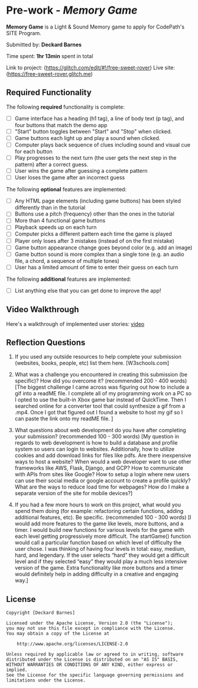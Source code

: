 # Pre-work - *Memory Game*

**Memory Game** is a Light & Sound Memory game to apply for CodePath's SITE Program. 

Submitted by: **Deckard Barnes**

Time spent: **1hr 13min** spent in total

Link to project: (https://glitch.com/edit/#!/free-sweet-rover)
Live site: (https://free-sweet-rover.glitch.me)

## Required Functionality

The following **required** functionality is complete:

* [ ] Game interface has a heading (h1 tag), a line of body text (p tag), and four buttons that match the demo app
* [ ] "Start" button toggles between "Start" and "Stop" when clicked. 
* [ ] Game buttons each light up and play a sound when clicked. 
* [ ] Computer plays back sequence of clues including sound and visual cue for each button
* [ ] Play progresses to the next turn (the user gets the next step in the pattern) after a correct guess. 
* [ ] User wins the game after guessing a complete pattern
* [ ] User loses the game after an incorrect guess

The following **optional** features are implemented:

* [ ] Any HTML page elements (including game buttons) has been styled differently than in the tutorial
* [ ] Buttons use a pitch (frequency) other than the ones in the tutorial
* [ ] More than 4 functional game buttons
* [ ] Playback speeds up on each turn
* [ ] Computer picks a different pattern each time the game is played
* [ ] Player only loses after 3 mistakes (instead of on the first mistake)
* [ ] Game button appearance change goes beyond color (e.g. add an image)
* [ ] Game button sound is more complex than a single tone (e.g. an audio file, a chord, a sequence of multiple tones)
* [ ] User has a limited amount of time to enter their guess on each turn

The following **additional** features are implemented:

- [ ] List anything else that you can get done to improve the app!

## Video Walkthrough

Here's a walkthrough of implemented user stories:
[video](https://youtu.be/oxREaUBS35A)


## Reflection Questions
1. If you used any outside resources to help complete your submission (websites, books, people, etc) list them here. 
[W3schools.com]

2. What was a challenge you encountered in creating this submission (be specific)? How did you overcome it? (recommended 200 - 400 words) 
[The biggest challenge I came across was figuring out how to include a gif into a readME file. I complete all of my programming work on a PC so I opted to use the built-in Xbox game bar instead of QuickTime. Then I searched online for a converter tool that could synthesize a gif from a .mp4. Once I got that figured out I found a website to host my gif so I can paste the link onto my readME file. ]

3. What questions about web development do you have after completing your submission? (recommended 100 - 300 words) 
[My question in regards to web development is how to build a database and profile system so users can login to websites. Additionally, how to utilize cookies and add download links for files like pdfs. Are there inexpensive ways to host a website? When would a web developer want to use other frameworks like AWS, Flask, Django, and GCP?  How to communicate with APIs from sites like Google? How to setup a login where new users can use their social media or google account to create a profile quickly? What are the ways to reduce load time for webpages?  How do I make a separate version of the site for mobile devices?]

4. If you had a few more hours to work on this project, what would you spend them doing (for example: refactoring certain functions, adding additional features, etc). Be specific. (recommended 100 - 300 words) 
[I would add more features to the game like levels, more buttons, and a timer. I would build new functions for various levels for the game with each level getting progressively more difficult. The startGame() function would call a particular function based on which level of difficulty the user chose. I was thinking of having four levels in total: easy, medium, hard, and  legendary. If the user selects “hard” they would get a difficult level and if they selected “easy” they would play a much less intensive version of the game. Extra functionality like more buttons and a timer would definitely help in adding difficulty in a creative and engaging way.]



## License

    Copyright [Deckard Barnes]

    Licensed under the Apache License, Version 2.0 (the "License");
    you may not use this file except in compliance with the License.
    You may obtain a copy of the License at

        http://www.apache.org/licenses/LICENSE-2.0

    Unless required by applicable law or agreed to in writing, software
    distributed under the License is distributed on an "AS IS" BASIS,
    WITHOUT WARRANTIES OR CONDITIONS OF ANY KIND, either express or implied.
    See the License for the specific language governing permissions and
    limitations under the License.
